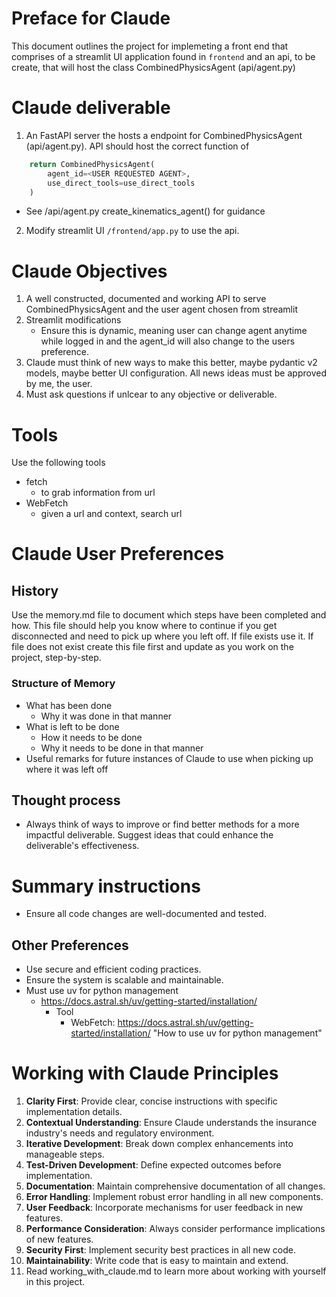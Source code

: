 # Preface for Claude

This document outlines the project for implemeting a front end that comprises of a streamlit UI application found in `frontend` and an api, to be create, that will host the class CombinedPhysicsAgent (api/agent.py)

# Claude deliverable

1. An FastAPI server the hosts a endpoint for CombinedPhysicsAgent (api/agent.py). API should host  the correct function of 
```python
    return CombinedPhysicsAgent(
        agent_id=<USER REQUESTED AGENT>, 
        use_direct_tools=use_direct_tools
    )
```
- See /api/agent.py create_kinematics_agent() for guidance
2. Modify streamlit UI `/frontend/app.py` to use the api.

# Claude Objectives

1. A well constructed, documented and working API to serve CombinedPhysicsAgent and the user agent chosen from streamlit
2. Streamlit modifications
    - Ensure this is dynamic, meaning user can change agent anytime while logged in and the agent_id will also change to the users preference.
3. Claude must think of new ways to make this better, maybe pydantic v2 models, maybe better UI configuration. All news ideas must be approved by me, the user.
4. Must ask questions if unlcear to any objective or deliverable.

# Tools
Use the following tools
- fetch
    - to grab information from url
- WebFetch
    - given a url and context, search url
# Claude User Preferences
## History
Use the memory.md file to document which steps have been completed and how. This file should help you know where to continue if you get disconnected and need to pick up where you left off. If file exists use it. If file does not exist create this file first and update as you work on the project, step-by-step. 

### Structure of Memory
- What has been done
    - Why it was done in that manner
- What is left to be done
    - How it needs to be done
    - Why it needs to be done in that manner
- Useful remarks for future instances of Claude to use when picking up where it was left off

## Thought process 
- Always think of ways to improve or find better methods for a more impactful deliverable. Suggest ideas that could enhance the deliverable's effectiveness.

# Summary instructions
- Ensure all code changes are well-documented and tested.

## Other Preferences
- Use secure and efficient coding practices.
- Ensure the system is scalable and maintainable.
- Must use uv for python management
    - https://docs.astral.sh/uv/getting-started/installation/
        - Tool
            - WebFetch: https://docs.astral.sh/uv/getting-started/installation/ "How to use uv for python management"  

# Working with Claude Principles

1. **Clarity First**: Provide clear, concise instructions with specific implementation details.
2. **Contextual Understanding**: Ensure Claude understands the insurance industry's needs and regulatory environment.
3. **Iterative Development**: Break down complex enhancements into manageable steps.
4. **Test-Driven Development**: Define expected outcomes before implementation.
5. **Documentation**: Maintain comprehensive documentation of all changes.
6. **Error Handling**: Implement robust error handling in all new components.
7. **User Feedback**: Incorporate mechanisms for user feedback in new features.
8. **Performance Consideration**: Always consider performance implications of new features.
9. **Security First**: Implement security best practices in all new code.
10. **Maintainability**: Write code that is easy to maintain and extend.
11. Read working_with_claude.md to learn more about working with yourself in this project.